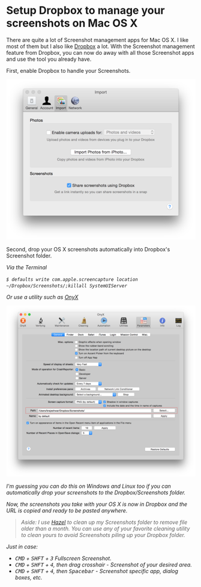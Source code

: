# Setup Dropbox to manage your screenshots on Mac OS X

There are quite a lot of Screenshot management apps for Mac OS X. I like most of them but I also like <a href="https://db.tt/Ko3m4LDu" title="Dropbox">Dropbox</a> a lot. With the Screenshot management feature from Dropbox, you can now do away with all those Screenshot apps and use the tool you already have.

First, enable Dropbox to handle your Screenshots.

<img class="large" src="/static/2015/dropbox-screenshots.png" alt="Dropbox > Settiings > Import">

Second, drop your OS X screenshots automatically into Dropbox's Screenshot folder.

<em>Via the Terminal

`$ defaults write com.apple.screencapture location ~/Dropbox/Screenshots/;killall SystemUIServer`

Or use a utility such as <a href="http://www.titanium.free.fr/onyx.html" title="OnyX">OnyX</a>

<img class="large" src="/static/2015/onyx-screenshot.png" alt="OnyX">

I'm guessing you can do this on Windows and Linux too if you can automatically drop your screenshots to the Dropbox/Screenshots folder.

Now, the screenshots you take with your OS X is now in Dropbox and the URL is copied and ready to be pasted anywhere.

> Aside: I use [Hazel](https://www.noodlesoft.com) to clean up my Screenshots folder to remove file older than a month. You can use any of your favorite cleaning utility to clean yours to avoid Screenshots piling up your Dropbox folder.

Just in case:

- <kbd>CMD</kbd> + <kbd>SHFT</kbd> + <kbd>3</kbd> Fullscreen Screenshot.
- <kbd>CMD</kbd> + <kbd>SHFT</kbd> + <kbd>4</kbd>, then drag crosshair - Screenshot of your desired area.
- <kbd>CMD</kbd> + <kbd>SHFT</kbd> + <kbd>4</kbd>, then <kbd>Spacebar</kbd> - Screenshot specific app, dialog boxes, etc.